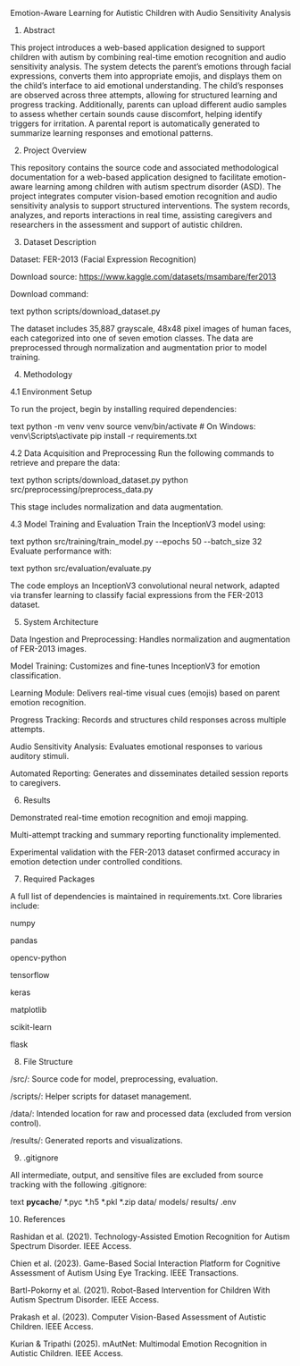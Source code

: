 Emotion-Aware Learning for Autistic Children with Audio Sensitivity Analysis
1. Abstract

This project introduces a web-based application designed to support children with autism by combining real-time emotion recognition and audio sensitivity analysis. The system detects the parent’s emotions through facial expressions, converts them into appropriate emojis, and displays them on the child’s interface to aid emotional understanding. The child’s responses are observed across three attempts, allowing for structured learning and progress tracking. Additionally, parents can upload different audio samples to assess whether certain sounds cause discomfort, helping identify triggers for irritation. A parental report is automatically generated to summarize learning responses and emotional patterns.

2. Project Overview

This repository contains the source code and associated methodological documentation for a web-based application designed to facilitate emotion-aware learning among children with autism spectrum disorder (ASD). The project integrates computer vision-based emotion recognition and audio sensitivity analysis to support structured interventions. The system records, analyzes, and reports interactions in real time, assisting caregivers and researchers in the assessment and support of autistic children.

3. Dataset Description

Dataset: FER-2013 (Facial Expression Recognition)

Download source: https://www.kaggle.com/datasets/msambare/fer2013

Download command:

text
python scripts/download_dataset.py

The dataset includes 35,887 grayscale, 48x48 pixel images of human faces, each categorized into one of seven emotion classes. The data are preprocessed through normalization and augmentation prior to model training.

4. Methodology

4.1 Environment Setup

To run the project, begin by installing required dependencies:

text
python -m venv venv
source venv/bin/activate  # On Windows: venv\Scripts\activate
pip install -r requirements.txt

4.2 Data Acquisition and Preprocessing
Run the following commands to retrieve and prepare the data:

text
python scripts/download_dataset.py
python src/preprocessing/preprocess_data.py

This stage includes normalization and data augmentation.

4.3 Model Training and Evaluation
Train the InceptionV3 model using:

text
python src/training/train_model.py --epochs 50 --batch_size 32
Evaluate performance with:

text
python src/evaluation/evaluate.py

The code employs an InceptionV3 convolutional neural network, adapted via transfer learning to classify facial expressions from the FER-2013 dataset.

5. System Architecture

Data Ingestion and Preprocessing: Handles normalization and augmentation of FER-2013 images.

Model Training: Customizes and fine-tunes InceptionV3 for emotion classification.

Learning Module: Delivers real-time visual cues (emojis) based on parent emotion recognition.

Progress Tracking: Records and structures child responses across multiple attempts.

Audio Sensitivity Analysis: Evaluates emotional responses to various auditory stimuli.

Automated Reporting: Generates and disseminates detailed session reports to caregivers.

6. Results

Demonstrated real-time emotion recognition and emoji mapping.

Multi-attempt tracking and summary reporting functionality implemented.

Experimental validation with the FER-2013 dataset confirmed accuracy in emotion detection under controlled conditions.

7. Required Packages

A full list of dependencies is maintained in requirements.txt. Core libraries include:

numpy

pandas

opencv-python

tensorflow

keras

matplotlib

scikit-learn

flask

8. File Structure

/src/: Source code for model, preprocessing, evaluation.

/scripts/: Helper scripts for dataset management.

/data/: Intended location for raw and processed data (excluded from version control).

/results/: Generated reports and visualizations.

9. .gitignore

All intermediate, output, and sensitive files are excluded from source tracking with the following .gitignore:

text
__pycache__/
*.pyc
*.h5
*.pkl
*.zip
data/
models/
results/
.env

10. References

Rashidan et al. (2021). Technology-Assisted Emotion Recognition for Autism Spectrum Disorder. IEEE Access.

Chien et al. (2023). Game-Based Social Interaction Platform for Cognitive Assessment of Autism Using Eye Tracking. IEEE Transactions.

Bartl-Pokorny et al. (2021). Robot-Based Intervention for Children With Autism Spectrum Disorder. IEEE Access.

Prakash et al. (2023). Computer Vision-Based Assessment of Autistic Children. IEEE Access.

Kurian & Tripathi (2025). mAutNet: Multimodal Emotion Recognition in Autistic Children. IEEE Access.

